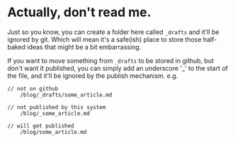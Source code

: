 # Actually, don't read me.

Just so you know, you can create a folder here called `_drafts` and it'll be ignored by git. Which will mean it's a safe(ish) place to store those half-baked ideas that might be a bit embarrassing.

If you want to move something from `_drafts` to be stored in github, but don't want it published, you can simply add an underscore '_' to the start of the file, and it'll be ignored by the publish mechanism. e.g.

````
// not on github
    /blog/_drafts/some_article.md
    
// not published by this system
    /blog/_some_article.md
    
// will get published
    /blog/some_article.md
````

